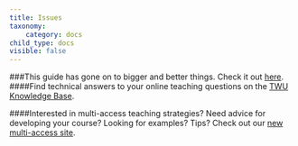 ```yaml
---
title: Issues
taxonomy:
    category: docs
child_type: docs
visible: false
---
```

###This guide has gone on to bigger and better things. Check it out [here](https://trinitywestern.teamdynamix.com/TDClient/1904/Portal/KB/ArticleDet?ID=146722).
####Find technical answers to your online teaching questions on the [TWU Knowledge Base](https://trinitywestern.teamdynamix.com/TDClient/1904/Portal/KB/?CategoryID=4747).

####Interested in multi-access teaching strategies? Need advice for developing your course? Looking for examples? Tips? Check out our [new multi-access site](https://multi-access.twu.ca).
<!--
GitHub also features a layer of project management tools that users can use to track progress, identify errors, and communicate with each other.

#### Watch *GitHub for Poets 1.4*

[plugin:youtube](https://youtu.be/WMykv2ZMyEQ)
-->

